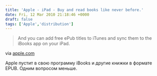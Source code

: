```yaml
---
title: 'Apple - iPad - Buy and read books like never before.'
date: Fri, 12 Mar 2010 21:18:46 +0000
draft: false
tags: ['Apple','distribution']
---
```


> And you can add free ePub titles to iTunes and sync them to the iBooks app on your iPad.

via [apple.com](http://www.apple.com/ipad/features/ibooks.html#close)

Apple пустит в свою программу iBooks и другие книжки в формате EPUB. Одним вопросом меньше.